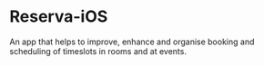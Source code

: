 # Reserva-iOS
An app that helps to improve, enhance and organise booking and scheduling of timeslots in rooms and at events.
